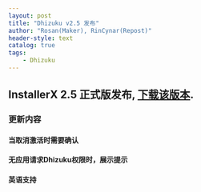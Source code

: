 ```yaml
---
layout: post
title: "Dhizuku v2.5 发布"
author: "Rosan(Maker), RinCynar(Repost)"
header-style: text
catalog: true
tags:
    - Dhizuku
---
```


## InstallerX 2.5 正式版发布, [下载该版本](/file/Dhizuku-v2.5.apk).

### 更新内容

#### 当取消激活时需要确认

#### 无应用请求Dhizuku权限时，展示提示

#### 英语支持